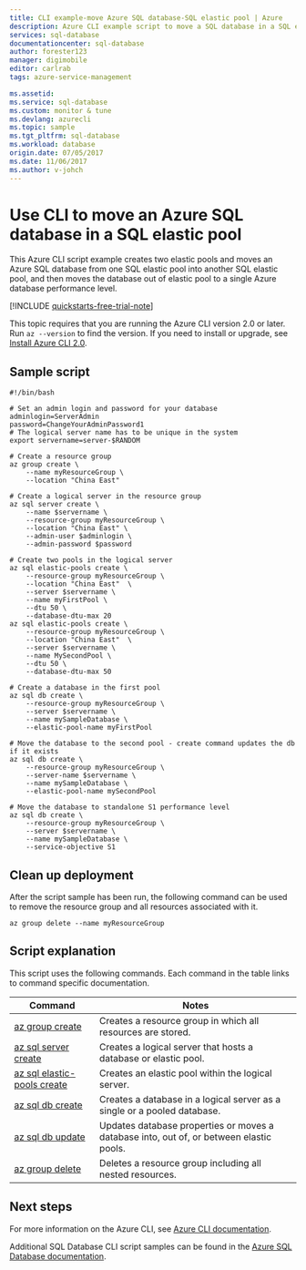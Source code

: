 ```yaml
---
title: CLI example-move Azure SQL database-SQL elastic pool | Azure
description: Azure CLI example script to move a SQL database in a SQL elastic pool 
services: sql-database
documentationcenter: sql-database
author: forester123
manager: digimobile
editor: carlrab
tags: azure-service-management

ms.assetid:
ms.service: sql-database
ms.custom: monitor & tune
ms.devlang: azurecli
ms.topic: sample
ms.tgt_pltfrm: sql-database
ms.workload: database
origin.date: 07/05/2017
ms.date: 11/06/2017
ms.author: v-johch
---
```


# Use CLI to move an Azure SQL database in a SQL elastic pool

This Azure CLI script example creates two elastic pools and moves an Azure SQL database from one SQL elastic pool into another SQL elastic pool, and then moves the database out of elastic pool to a single Azure database performance level. 

[!INCLUDE [quickstarts-free-trial-note](../../../includes/quickstarts-free-trial-note.md)]

This topic requires that you are running the Azure CLI version 2.0 or later. Run `az --version` to find the version. If you need to install or upgrade, see [Install Azure CLI 2.0]( https://docs.azure.cn/cli/install-azure-cli). 

## Sample script

```azurecli
#!/bin/bash

# Set an admin login and password for your database
adminlogin=ServerAdmin
password=ChangeYourAdminPassword1
# The logical server name has to be unique in the system
export servername=server-$RANDOM

# Create a resource group
az group create \
	--name myResourceGroup \
	--location "China East" 

# Create a logical server in the resource group
az sql server create \
	--name $servername \
	--resource-group myResourceGroup \
	--location "China East" \
	--admin-user $adminlogin \
	--admin-password $password

# Create two pools in the logical server
az sql elastic-pools create \
	--resource-group myResourceGroup \
	--location "China East"  \
	--server $servername \
	--name myFirstPool \
	--dtu 50 \
	--database-dtu-max 20
az sql elastic-pools create \
	--resource-group myResourceGroup \
	--location "China East"  \
	--server $servername \
	--name MySecondPool \
	--dtu 50 \
	--database-dtu-max 50

# Create a database in the first pool
az sql db create \
	--resource-group myResourceGroup \
	--server $servername \
	--name mySampleDatabase \
	--elastic-pool-name myFirstPool

# Move the database to the second pool - create command updates the db if it exists
az sql db create \
	--resource-group myResourceGroup \
	--server-name $servername \
	--name mySampleDatabase \
	--elastic-pool-name mySecondPool

# Move the database to standalone S1 performance level
az sql db create \
	--resource-group myResourceGroup \
	--server $servername \
	--name mySampleDatabase \
	--service-objective S1
```

## Clean up deployment

After the script sample has been run, the following command can be used to remove the resource group and all resources associated with it.

```azurecli
az group delete --name myResourceGroup
```

## Script explanation

This script uses the following commands. Each command in the table links to command specific documentation.

| Command | Notes |
|---|---|
| [az group create](https://docs.azure.cn/cli/group#az_group_create) | Creates a resource group in which all resources are stored. |
| [az sql server create](https://docs.azure.cn/cli/sql/server#az_sql_server_create) | Creates a logical server that hosts a database or elastic pool. |
| [az sql elastic-pools create](https://docs.azure.cn/cli/sql/elastic-pool#az_sql_elastic_pool_create) | Creates an elastic pool within the logical server. |
| [az sql db create](https://docs.azure.cn/cli/sql/db#az_sql_db_create) | Creates a database in a logical server as a single or a pooled database. |
| [az sql db update](https://docs.azure.cn/cli/sql/db#az_sql_db_update) | Updates database properties or moves a database into, out of, or between elastic pools. |
| [az group delete](https://docs.azure.cn/cli/vm/extension#az_vm_extension_set) | Deletes a resource group including all nested resources. |

## Next steps

For more information on the Azure CLI, see [Azure CLI documentation](https://docs.azure.cn/cli/overview).

Additional SQL Database CLI script samples can be found in the [Azure SQL Database documentation](../sql-database-cli-samples.md).

<!--Update_Description: update Global CLI 2.O links to Mooncake CLI 2.O links-->